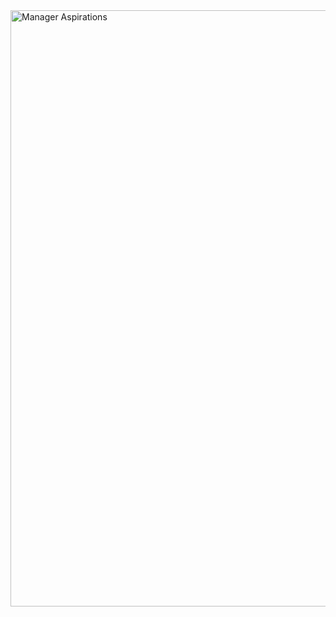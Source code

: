 <img width="954" alt="Manager Aspirations" src="https://github.com/GauravvThakurr/Power_BI_Projects/assets/141028751/2b23ff7b-e3ae-4928-b793-7d5b03c8b2a3">
